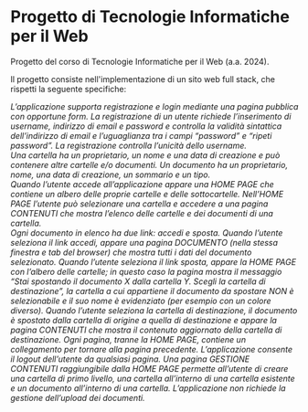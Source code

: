 # Progetto di Tecnologie Informatiche per il Web
Progetto del corso di Tecnologie Informatiche per il Web (a.a. 2024).

Il progetto consiste nell'implementazione di un sito web full stack, che rispetti la seguente specifiche:

_L’applicazione supporta registrazione e login mediante una pagina pubblica con opportune form. La 
registrazione di un utente richiede l’inserimento di username, indirizzo di email e password e 
controlla la validità sintattica dell’indirizzo di email e l’uguaglianza tra i campi “password” e “ripeti 
password”. La registrazione controlla l’unicità dello username.  
Una cartella ha un proprietario, un nome e una data di creazione e può contenere altre cartelle e/o 
documenti. Un documento ha un proprietario, nome, una data di creazione, un sommario e un tipo.  
Quando l’utente accede all’applicazione appare una HOME PAGE che contiene un albero delle 
proprie cartelle e delle sottocartelle. Nell’HOME PAGE l’utente può selezionare una cartella e 
accedere a una pagina CONTENUTI che mostra l’elenco delle cartelle e dei documenti di una 
cartella.  
Ogni documento in elenco ha due link: accedi e sposta. Quando l’utente seleziona il link accedi, 
appare una pagina DOCUMENTO (nella stessa finestra e tab del browser) che mostra tutti i dati del 
documento selezionato. Quando l’utente seleziona il link sposta, appare la HOME PAGE con l’albero 
delle cartelle; in questo caso la pagina mostra il messaggio “Stai spostando il documento X dalla 
cartella Y. Scegli la cartella di destinazione”, la cartella a cui appartiene il documento da spostare NON 
è selezionabile e il suo nome è evidenziato (per esempio con un colore diverso). Quando l’utente 
seleziona la cartella di destinazione, il documento è spostato dalla cartella di origine a quella di 
destinazione e appare la pagina CONTENUTI che mostra il contenuto aggiornato della cartella di 
destinazione. 
Ogni pagina, tranne la HOME PAGE, contiene un collegamento per tornare alla pagina precedente. 
L’applicazione consente il logout dell’utente da qualsiasi pagina. Una pagina GESTIONE CONTENUTI 
raggiungibile dalla HOME PAGE permette all’utente di creare una cartella di primo livello, una cartella 
all’interno di una cartella esistente e un documento all’interno di una cartella. L’applicazione non 
richiede la gestione dell’upload dei documenti._
